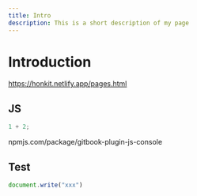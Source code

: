 ```yaml
---
title: Intro
description: This is a short description of my page
---
```


# Introduction

<https://honkit.netlify.app/pages.html>

## JS

<!-- js-console:{ "state": "open" } -->
```js
1 + 2;
```

npmjs.com/package/gitbook-plugin-js-console

## Test

```js
document.write("xxx")
```
